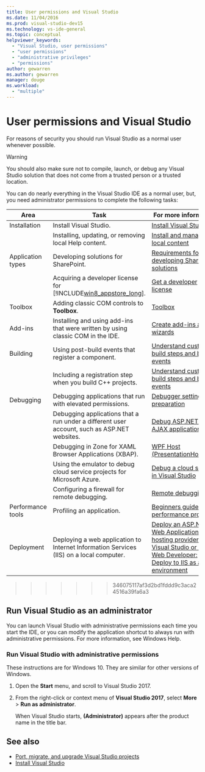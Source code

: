 ```yaml
---
title: User permissions and Visual Studio
ms.date: 11/04/2016
ms.prod: visual-studio-dev15
ms.technology: vs-ide-general
ms.topic: conceptual
helpviewer_keywords:
  - "Visual Studio, user permissions"
  - "user permissions"
  - "administrative privileges"
  - "permissions"
author: gewarren
ms.author: gewarren
manager: douge
ms.workload:
  - "multiple"
---
```

# User permissions and Visual Studio

For reasons of security you should run Visual Studio as a normal user whenever possible.

> [!WARNING]
> You should also make sure not to compile, launch, or debug any Visual Studio solution that does not come from a trusted person or a trusted location.

You can do nearly everything in the Visual Studio IDE as a normal user, but, you need administrator permissions to complete the following tasks:

|Area|Task|For more information|
|----------|----------|--------------------------|
|Installation|Install Visual Studio.|[Install Visual Studio](../install/install-visual-studio.md)|
||Installing, updating, or removing local Help content.|[Install and manage local content](../ide/install-and-manage-local-content.md)|
|Application types|Developing solutions for SharePoint.|[Requirements for developing SharePoint solutions](../sharepoint/requirements-for-developing-sharepoint-solutions.md)|  
||Acquiring a developer license for [!INCLUDE[win8_appstore_long](../debugger/includes/win8_appstore_long_md.md)].|[Get a developer license](http://go.microsoft.com/fwlink/?LinkID=241313)|
|Toolbox|Adding classic COM controls to **Toolbox**.|[Toolbox](../ide/reference/toolbox.md)|
|Add-ins|Installing and using add-ins that were written by using classic COM in the IDE.|[Create add-ins and wizards](http://msdn.microsoft.com/Library/c5a47c21-6668-4de3-898d-afa969317e73)|
|Building|Using post-build events that register a component.|[Understand custom build steps and build events](/cpp/ide/understanding-custom-build-steps-and-build-events)|
||Including a registration step when you build C++ projects.|[Understand custom build steps and build events](/cpp/ide/understanding-custom-build-steps-and-build-events)|
|Debugging|Debugging applications that run with elevated permissions.|[Debugger settings and preparation](../debugger/debugger-settings-and-preparation.md)|
||Debugging applications that a run under a different user account, such as ASP.NET websites.|[Debug ASP.NET and AJAX applications](../debugger/debugging-aspnet-and-ajax-applications.md)|
||Debugging in Zone for XAML Browser Applications (XBAP).|[WPF Host (PresentationHost.exe)](/dotnet/framework/wpf/app-development/wpf-host-presentationhost-exe)|
||Using the emulator to debug cloud service projects for Microsoft Azure.|[Debug a cloud service in Visual Studio](http://go.microsoft.com/fwlink/?LinkId=266725)|
||Configuring a firewall for remote debugging.|[Remote debugging](../debugger/remote-debugging.md)|
|Performance tools|Profiling an application.|[Beginners guide to performance profiling](../profiling/beginners-guide-to-performance-profiling.md)|
|Deployment|Deploying a web application to Internet Information Services (IIS) on a local computer.|[Deploy an ASP.NET Web Application to a hosting provider using Visual Studio or Visual Web Developer: Deploy to IIS as a test environment](http://go.microsoft.com/fwlink/?LinkId=266478)|
>>>>>>> 346075117af3d2bd1fddd9c3aca24516a39fa6a3

## Run Visual Studio as an administrator

You can launch Visual Studio with administrative permissions each time you start the IDE, or you can modify the application shortcut to always run with administrative permissions. For more information, see Windows Help.

### Run Visual Studio with administrative permissions

These instructions are for Windows 10. They are similar for other versions of Windows.

1. Open the **Start** menu, and scroll to Visual Studio 2017.

1. From the right-click or context menu of **Visual Studio 2017**, select **More** > **Run as administrator**.

     When Visual Studio starts, **(Administrator)** appears after the product name in the title bar.

## See also

- [Port, migrate, and upgrade Visual Studio projects](../porting/port-migrate-and-upgrade-visual-studio-projects.md)
- [Install Visual Studio](../install/install-visual-studio.md)